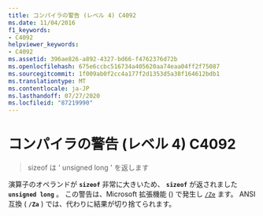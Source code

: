 ```yaml
---
title: コンパイラの警告 (レベル 4) C4092
ms.date: 11/04/2016
f1_keywords:
- C4092
helpviewer_keywords:
- C4092
ms.assetid: 396ae826-a892-4327-bd66-f4762376d72b
ms.openlocfilehash: 675e6ccbc516734a405620aa74eaa04ff2f75087
ms.sourcegitcommit: 1f009ab0f2cc4a177f2d1353d5a38f164612bdb1
ms.translationtype: MT
ms.contentlocale: ja-JP
ms.lasthandoff: 07/27/2020
ms.locfileid: "87219990"
---
```

# <a name="compiler-warning-level-4-c4092"></a>コンパイラの警告 (レベル 4) C4092

> sizeof は ' unsigned long ' を返します

演算子のオペランドが **`sizeof`** 非常に大きいため、 **`sizeof`** が返されました **`unsigned long`** 。 この警告は、Microsoft 拡張機能 () で発生し [`/Ze`](../../build/reference/za-ze-disable-language-extensions.md) ます。 ANSI 互換 ( **`/Za`** ) では、代わりに結果が切り捨てられます。
